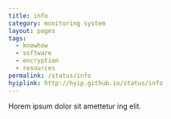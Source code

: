 ```yaml
---
title: info
category: monitoring system
layout: pages
tags:
  - knowhow
  - software
  - encryption
  - resources
permalink: /status/info
hyiplink: http://hyip.github.io/status/info
---
```

Horem ipsum dolor sit amettetur ing elit. 
